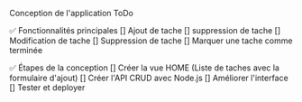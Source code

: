 Conception de l'application ToDo

✅️ Fonctionnalités principales
[] Ajout de tache
[] suppression de tache
[] Modification de tache
[] Suppression de tache
[] Marquer une tache comme terminée

✅️ Étapes de la conception
[] Créer la vue HOME (Liste de taches avec la formulaire d'ajout)
[] Créer l'API CRUD avec Node.js
[] Améliorer l'interface
[] Tester et deployer
